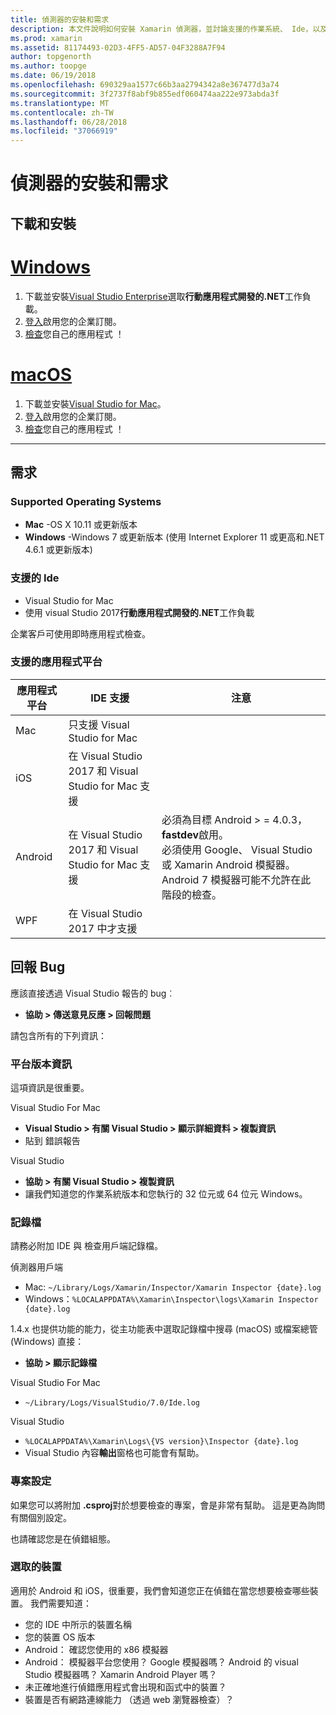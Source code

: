 ```yaml
---
title: 偵測器的安裝和需求
description: 本文件說明如何安裝 Xamarin 偵測器，並討論支援的作業系統、 Ide，以及應用程式平台。
ms.prod: xamarin
ms.assetid: 81174493-02D3-4FF5-AD57-04F3288A7F94
author: topgenorth
ms.author: toopge
ms.date: 06/19/2018
ms.openlocfilehash: 690329aa1577c66b3aa2794342a8e367477d3a74
ms.sourcegitcommit: 3f2737f8abf9b855edf060474aa222e973abda3f
ms.translationtype: MT
ms.contentlocale: zh-TW
ms.lasthandoff: 06/28/2018
ms.locfileid: "37066919"
---
```

# <a name="inspector-installation-and-requirements"></a>偵測器的安裝和需求

## <a name="download-and-installation"></a>下載和安裝

# <a name="windowstabwindows"></a>[Windows](#tab/windows)

1. 下載並安裝[Visual Studio Enterprise](https://visualstudio.microsoft.com/vs/)選取**行動應用程式開發的.NET**工作負載。
1. [登入](https://docs.microsoft.com/visualstudio/ide/signing-in-to-visual-studio)啟用您的企業訂閱。
1. [檢查](~/tools/inspector/inspect.md)您自己的應用程式 ！

# <a name="macostabmacos"></a>[macOS](#tab/macos)

1. 下載並安裝[Visual Studio for Mac](https://visualstudio.microsoft.com/vs/mac/)。
1. [登入](https://docs.microsoft.com/visualstudio/mac/activation)啟用您的企業訂閱。
1. [檢查](~/tools/inspector/inspect.md)您自己的應用程式 ！

-----

## <a name="requirements"></a>需求

### <a name="supported-operating-systems"></a>Supported Operating Systems

- **Mac** -OS X 10.11 或更新版本
- **Windows** -Windows 7 或更新版本 (使用 Internet Explorer 11 或更高和.NET 4.6.1 或更新版本)

### <a name="supported-ides"></a>支援的 Ide

- Visual Studio for Mac
- 使用 visual Studio 2017**行動應用程式開發的.NET**工作負載

企業客戶可使用即時應用程式檢查。

<a name="supported-platforms" />

### <a name="supported-app-platforms"></a>支援的應用程式平台

|應用程式平台|IDE 支援|注意|
|--- |--- |--- |
|Mac|只支援 Visual Studio for Mac|
|iOS|在 Visual Studio 2017 和 Visual Studio for Mac 支援| |
|Android|在 Visual Studio 2017 和 Visual Studio for Mac 支援|必須為目標 Android > = 4.0.3， **fastdev**啟用。<br />必須使用 Google、 Visual Studio 或 Xamarin Android 模擬器。 Android 7 模擬器可能不允許在此階段的檢查。|
|WPF|在 Visual Studio 2017 中才支援|

<a name="reporting-bugs" />

## <a name="reporting-bugs"></a>回報 Bug

應該直接透過 Visual Studio 報告的 bug︰

- **協助 > 傳送意見反應 > 回報問題**

請包含所有的下列資訊：

### <a name="platform-version-information"></a>平台版本資訊

這項資訊是很重要。

Visual Studio For Mac

- **Visual Studio > 有關 Visual Studio > 顯示詳細資料 > 複製資訊**
- 貼到 錯誤報告

Visual Studio

- **協助 > 有關 Visual Studio > 複製資訊**
- 讓我們知道您的作業系統版本和您執行的 32 位元或 64 位元 Windows。

### <a name="log-files"></a>記錄檔

請務必附加 IDE 與 檢查用戶端記錄檔。

偵測器用戶端

- Mac: `~/Library/Logs/Xamarin/Inspector/Xamarin Inspector {date}.log`
- Windows：`%LOCALAPPDATA%\Xamarin\Inspector\logs\Xamarin Inspector {date}.log`

1.4.x 也提供功能的能力，從主功能表中選取記錄檔中搜尋 (macOS) 或檔案總管 (Windows) 直接：

- **協助 > 顯示記錄檔**

Visual Studio For Mac

- `~/Library/Logs/VisualStudio/7.0/Ide.log`

Visual Studio

- `%LOCALAPPDATA%\Xamarin\Logs\{VS version}\Inspector {date}.log`
- Visual Studio 內容**輸出**窗格也可能會有幫助。

### <a name="project-settings"></a>專案設定

如果您可以將附加 **.csproj**對於想要檢查的專案，會是非常有幫助。 這是更為詢問有關個別設定。

也請確認您是在偵錯組態。

### <a name="selected-devices"></a>選取的裝置

適用於 Android 和 iOS，很重要，我們會知道您正在偵錯在當您想要檢查哪些裝置。 我們需要知道：

- 您的 IDE 中所示的裝置名稱
- 您的裝置 OS 版本
- Android： 確認您使用的 x86 模擬器
- Android： 模擬器平台您使用？ Google 模擬器嗎？ Android 的 visual Studio 模擬器嗎？ Xamarin Android Player 嗎？
- 未正確地進行偵錯應用程式會出現和函式中的裝置？
- 裝置是否有網路連線能力 （透過 web 瀏覽器檢查）？

[client-bugs]: https://github.com/Microsoft/workbooks/issues/new
